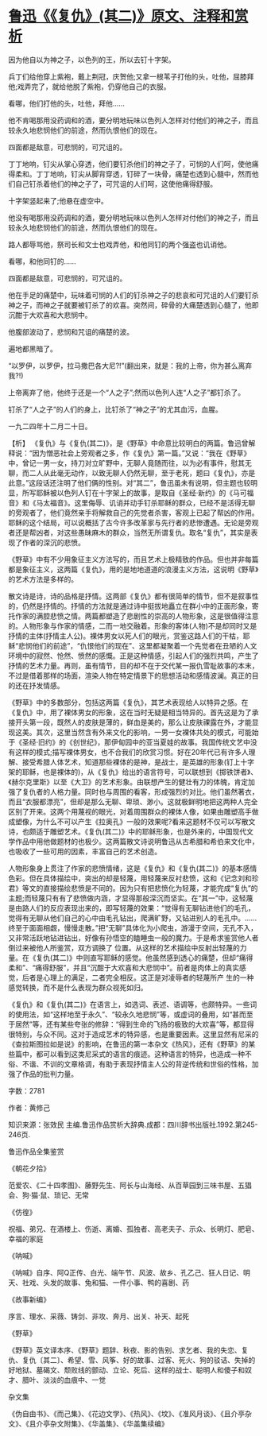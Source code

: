 # [鲁迅《《复仇》(其二)》原文、注释和赏析](https://www.vrrw.net/wx/9390.html)

因为他自以为神之子，以色列的王，所以去钉十字架。

兵丁们给他穿上紫袍，戴上荆冠，庆贺他;又拿一根苇子打他的头，吐他，屈膝拜他;戏弄完了，就给他脱了紫袍，仍穿他自己的衣服。

看哪，他们打他的头，吐他，拜他……

他不肯喝那用没药调和的酒，要分明地玩味以色列人怎样对付他们的神之子，而且较永久地悲悯他们的前途，然而仇恨他们的现在。

四面都是敌意，可悲悯的，可咒诅的。

丁丁地响，钉尖从掌心穿透，他们要钉杀他们的神之子了，可悯的人们呵，使他痛得柔和。丁丁地响，钉尖从脚背穿透，钉碎了一块骨，痛楚也透到心髓中，然而他们自己钉杀着他们的神之子了，可咒诅的人们呵，这使他痛得舒服。

十字架竖起来了;他悬在虚空中。

他没有喝那用没药调和的酒，要分明地玩味以色列人怎样对付他们的神之子，而且较永久地悲悯他们的前途，然而仇恨他们的现在。

路人都辱骂他，祭司长和文士也戏弄他，和他同钉的两个强盗也讥诮他。

看哪，和他同钉的……

四面都是敌意，可悲悯的，可咒诅的。

他在手足的痛楚中，玩味着可悯的人们的钉杀神之子的悲哀和可咒诅的人们要钉杀神之子，而神之子就要被钉杀了的欢喜。突然间，碎骨的大痛楚透到心髓了，他即沉酣于大欢喜和大悲悯中。

他腹部波动了，悲悯和咒诅的痛楚的波。

遍地都黑暗了。

“以罗伊，以罗伊，拉马撒巴各大尼?!”(翻出来，就是：我的上帝，你为甚么离弃我?!)

上帝离弃了他，他终于还是一个“人之子”;然而以色列人连“人之子”都钉杀了。

钉杀了“人之子”的人们的身上，比钉杀了“神之子”的尤其血污，血腥。

一九二四年十二月二十日。



【析】 《复仇》与《复仇(其二)》，是《野草》中命意比较明白的两篇。鲁迅曾解释说：“因为憎恶社会上旁观者之多，作《复仇》第一篇。”又说：“我在《野草》中，曾记一男一女，持刀对立旷野中，无聊人竟随而往，以为必有事件，慰其无聊，而二人从此毫无动作，以致无聊人仍然无聊，至于老死，题曰《复仇》，亦是此意。”这段话还注明了他们俩的性别。对“其二”，鲁迅虽未有说明，但主题也较明显，所写耶稣被以色列人钉在十字架上的故事，是取自《圣经·新约》的《马可福音》和《马太福音》。这里侮辱、讥诮并动手钉杀耶稣的群众，已经不是活得无聊的旁观者了，他们竟然亲手将解救自己的先觉者杀害，客观上已起了帮凶的作用。耶稣的这个结局，可以说概括了古今许多改革家与先行者的悲惨遭遇。无论是旁观者还是帮凶者，对这些愚昧麻木的群众，当然无所谓复仇。取名“复仇”，其实是表现了作者的深沉的悲愤。

《野草》中有不少用象征主义方法写的，而且艺术上极精致的作品。但也并非每篇都是象征主义，这两篇《复仇》，用的是地地道道的浪漫主义方法，这说明《野草》的艺术方法是多样的。

散文诗是诗，诗的品格是抒情。这两部《复仇》都有很简单的情节，但不是叙事性的，仍然是抒情的。抒情的方法就是通过诗中挺拔地矗立在群小中的正面形象，寄托作家的满腔悲愤之情。两篇都塑造了悲剧性的崇高的人物形象，这是很值得注意的。人物形象与作家的情感，二而一地交融着。形象的客体(人物)不是却同时又是抒情的主体(抒情主人公)。裸体男女以死人们的眼光，赏鉴这路人们的干枯，耶稣“悲悯他们的前途”，“仇恨他们的现在”、这里都凝聚着一个先觉者在丑陋的人文环境中的寂然、怆然、愤然的感慨。正是这种情感，引起人们的强烈共鸣，产生了抒情的艺术力量。再则，虽有情节，目的却不在于交代某一报仇雪耻故事的本末，不过是借着那样的场面，渲染人物在特定情景下的思想活动和感情波澜。真正的目的还在抒发情感。

《野草》中的多数部分，包括这两篇《复仇》，其艺术表现给人以特异之感。在《复仇》中，用了裸体男女的形象，这在当时无疑是相当特异的。首先这是为了承接开头第一段，既然人的皮肤是薄的，鲜血是美的，那么让皮肤祼露在外，才能显现这美。其次，这里当然含有外来文化的影响，一男一女裸体共处的模式，可能始于《圣经·旧约》的《创世纪》，那伊甸园中的亚当夏娃的故事。我国传统文艺中没有这样的模式;描写裸体男女，也不合我们的欣赏习惯。好在20年代已有许多人理解、接受希腊人体艺术，知道那些裸体的是神，是战士，是英雄的形象(钉上十字架的耶稣，也是裸体的)，从《复仇》给出的语言符号，可以联想到《掷铁饼者》、《赫尔克里斯》以至《大卫》的艺术形象。由联想产生的健壮有力的体魄，肯定加强了复仇者的人格力量。同时也与周围的看客，形成强烈的对比。他们虽然著衣，而且“衣服都漂亮”，但却是那么无聊、卑琐、渺小。这就极鲜明地把这两种人完全区别了开来。这两个用蔑视的眼光，对着周围群众的裸体人像，如果由雕塑高手做成塑像，为什么不可以产生《拉奥孔》一般的效果呢?看来这题材不仅可以写散文诗，也颇适于雕塑艺术。《复仇(其二)》中的耶稣形象，也是外来的，中国现代文学作品中用他做题材的也极少。这两篇散文诗说明鲁迅从古希腊和希伯来文化中，也吸收了一些可用的因素，丰富自己的艺术创造。

人物形象身上贯注了作家的悲愤情绪，这是《复仇》和《复仇(其二)》的基本感情色彩。但在具体描绘中，突出的却是轻蔑，用轻蔑来反衬悲愤，这和《记念刘和珍君》等文的直接描绘悲愤是不同的。因为只有把悲愤化为轻蔑，才能完成“复仇”的主题;而轻蔑只有有了悲愤做内涵，才显得那般深沉而坚实。在“其一”中，这轻蔑 是由路人们的反应表现出来的，即写轻蔑的效果：“觉得有无聊钻进他们的毛孔，觉得有无聊从他们自己的心中由毛孔钻出，爬满旷野，又钻进别人的毛孔中。……终至于面面相觑，慢慢走散。”把“无聊”具体化为小爬虫，游漫于空间，无孔不入，又非常活跃地钻进钻出，好像有孙悟空的瞌睡虫一般的魔力。于是希求鉴赏他人者倒过来被他人所鉴赏，双方调换了 位置。从这样的艺术描绘中反射出轻蔑的力量。在《复仇(其二)》中则直写耶稣的感觉。他虽然感到透心的痛楚，但却“痛得柔和”、“痛得舒服”，并且“沉酣于大欢喜和大悲悯中”。前者是肉体上的真实感觉，后者是心理上的满足，二者完全相反。这正是对凌辱者的轻蔑所产 生的一种感觉转换，而不是什么表现为群众视死如归。

《复仇》和《复仇(其二)》在语言上，如选词、表述、语调等，也颇特异。一些词的使用法，如“这样地至于永久”、“较永久地悲悯”等，或虚词的叠用，如“甚而至于居然”等，还有某些夸张的修辞：“得到生命的飞扬的极致的大欢喜”等，都显得很特别，与众不同。这对于造成艺术的特异感，也是重要因素。这里显然有尼采的《查拉斯图拉如是说》的影响，在鲁迅的第一本杂文《热风》，还有《野草》的某些篇中，都可以看到这类尼采式的语言的痕迹。这种语言的特异，也造成一种不俗、不谐、不训的文章格调，有助于表现抒情主人公的背逆传统和世俗的性格，加强了作品的批判力量。

字数：2781

作者：黄修己

知识来源：张效民 主编.鲁迅作品赏析大辞典.成都：四川辞书出版社.1992.第245-246页.

鲁迅作品全集鉴赏

《朝花夕拾》

范爱农、《二十四孝图》、藤野先生、阿长与山海经、从百草园到三味书屋、五猖会、狗·猫·鼠、琐记、无常

《仿徨》

祝福、弟兄、在酒楼上、伤逝、离婚、孤独者、高老夫子、示众、长明灯、肥皂、幸福的家庭

《呐喊》

《呐喊》自序、阿Q正传、白光、端午节、风波、故乡、孔乙己、狂人日记、明天、社戏、头发的故事、兔和猫、一件小事、鸭的喜剧、药

《故事新编》

序言、理水、采薇、铸剑、非攻、奔月、出关、补天、起死

《野草》

《野草》英文译本序、《野草》题辞、秋夜、影的告别、求乞者、我的失恋、复仇、复仇〔其二〕、希望、雪、风筝、好的故事、过客、死火、狗的驳诘、失掉的好地狱、墓碣文、颓败线的颤动、立论、死后、这样的战士、聪明人和傻子和奴才、腊叶、淡淡的血痕中、一觉

杂文集

《伪自由书》、《而己集》、《花边文学》、《热风》、《坟》、《准风月谈》、《且介亭杂文》、《且介亭杂文附集》、《华盖集》、《华盖集续编》

